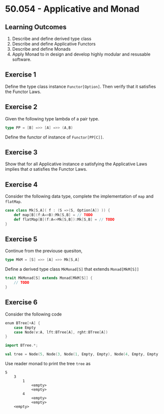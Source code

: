 # 50.054 - Applicative and Monad


## Learning Outcomes



1. Describe and define derived type class
2. Describe and define Applicative Functors
3. Describe and define Monads
4. Apply Monad to in design and develop highly modular and resusable software.


## Exercise 1 


Define the type class instance `Functor[Option]`. Then verify that it satisfies the Functor Laws.




## Exercise 2

Given the following type lambda of a pair type.
```scala
type PP = [B] =>> [A] =>> (A,B)
```

Define the functor of instance of `Functor[PP[C]]`.





## Exercise 3

Show that for all Applicative instance $a$ satisfying the Applicative Laws implies that $a$ satisfies the Functor Laws.


## Exercise 4

Consider the following data type, complete the implementation of `map` and `flatMap`.

```scala
case class Mk[S,A]( f : (S =>(S, Option[A]) )) {
    def map[B](f:A=>B):Mk[S,B] = // TODO
    def flatMap[B](f:A=>Mk[S,B]):Mk[S,B] = // TODO
}
```



## Exercise 5

Continue from the previouse quesiton, 

```scala
type MkM = [S] =>> [A] =>> Mk[S,A]
```

Define a derived type class `MkMonad[S]` that extends `Monad[MkM[S]]`

```scala
trait MkMonad[S] extends Monad[MkM[S]] {
    // TODO
}
```



## Exercise 6



Consider the following code

```scala
enum BTree[+A] {
    case Empty
    case Node(v:A, lft:BTree[A], rght:BTree[A])
}

import BTree.*;

val tree = Node(5, Node(3, Node(1, Empty, Empty), Node(4, Empty, Empty)), Empty)

```
Use reader monad to print the tree `tree` as

```
5
    3
        1
            <empty>
            <empty>
        4
            <empty>
            <empty>
    <empty>
```